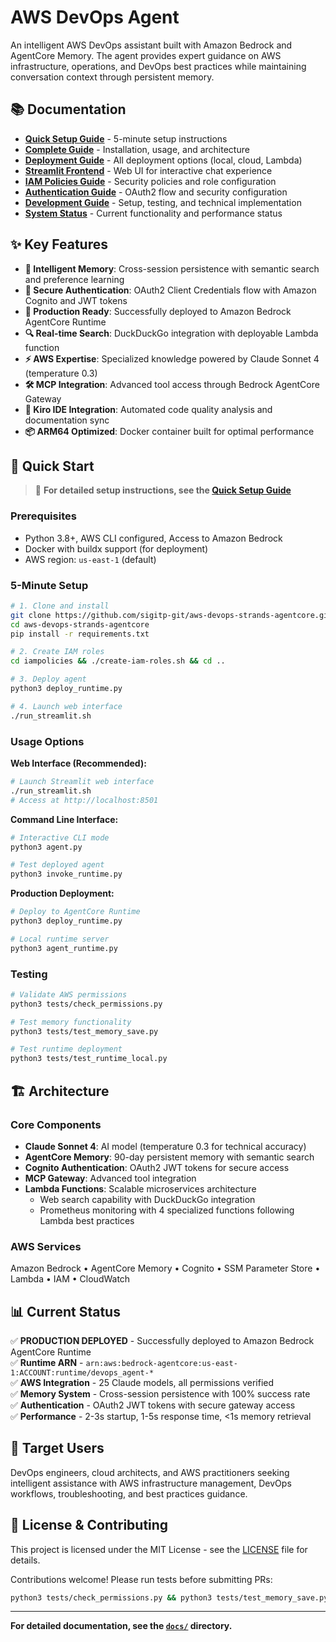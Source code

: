 # AWS DevOps Agent

An intelligent AWS DevOps assistant built with Amazon Bedrock and AgentCore Memory. The agent provides expert guidance on AWS infrastructure, operations, and DevOps best practices while maintaining conversation context through persistent memory.

## 📚 Documentation

- **[Quick Setup Guide](docs/SETUP.md)** - 5-minute setup instructions
- **[Complete Guide](docs/README.md)** - Installation, usage, and architecture
- **[Deployment Guide](docs/DEPLOYMENT.md)** - All deployment options (local, cloud, Lambda)
- **[Streamlit Frontend](docs/STREAMLIT_FRONTEND.md)** - Web UI for interactive chat experience
- **[IAM Policies Guide](iampolicies/README.md)** - Security policies and role configuration
- **[Authentication Guide](docs/AUTHENTICATION.md)** - OAuth2 flow and security configuration  
- **[Development Guide](docs/DEVELOPMENT.md)** - Setup, testing, and technical implementation
- **[System Status](docs/STATUS.md)** - Current functionality and performance status

## ✨ Key Features

- **🧠 Intelligent Memory**: Cross-session persistence with semantic search and preference learning
- **🔐 Secure Authentication**: OAuth2 Client Credentials flow with Amazon Cognito and JWT tokens
- **🚀 Production Ready**: Successfully deployed to Amazon Bedrock AgentCore Runtime
- **🔍 Real-time Search**: DuckDuckGo integration with deployable Lambda function
- **⚡ AWS Expertise**: Specialized knowledge powered by Claude Sonnet 4 (temperature 0.3)
- **🛠️ MCP Integration**: Advanced tool access through Bedrock AgentCore Gateway
- **🎯 Kiro IDE Integration**: Automated code quality analysis and documentation sync
- **📦 ARM64 Optimized**: Docker container built for optimal performance

## 🚀 Quick Start

> 📖 **For detailed setup instructions, see the [Quick Setup Guide](docs/SETUP.md)**

### Prerequisites
- Python 3.8+, AWS CLI configured, Access to Amazon Bedrock
- Docker with buildx support (for deployment)
- AWS region: `us-east-1` (default)

### 5-Minute Setup
```bash
# 1. Clone and install
git clone https://github.com/sigitp-git/aws-devops-strands-agentcore.git
cd aws-devops-strands-agentcore
pip install -r requirements.txt

# 2. Create IAM roles
cd iampolicies && ./create-iam-roles.sh && cd ..

# 3. Deploy agent
python3 deploy_runtime.py

# 4. Launch web interface
./run_streamlit.sh
```

### Usage Options

**Web Interface (Recommended):**
```bash
# Launch Streamlit web interface
./run_streamlit.sh
# Access at http://localhost:8501
```

**Command Line Interface:**
```bash
# Interactive CLI mode
python3 agent.py

# Test deployed agent
python3 invoke_runtime.py
```

**Production Deployment:**
```bash
# Deploy to AgentCore Runtime
python3 deploy_runtime.py

# Local runtime server
python3 agent_runtime.py
```

### Testing
```bash
# Validate AWS permissions
python3 tests/check_permissions.py

# Test memory functionality  
python3 tests/test_memory_save.py

# Test runtime deployment
python3 tests/test_runtime_local.py
```

## 🏗️ Architecture

### Core Components
- **Claude Sonnet 4**: AI model (temperature 0.3 for technical accuracy)
- **AgentCore Memory**: 90-day persistent memory with semantic search
- **Cognito Authentication**: OAuth2 JWT tokens for secure access
- **MCP Gateway**: Advanced tool integration
- **Lambda Functions**: Scalable microservices architecture
  - Web search capability with DuckDuckGo integration
  - Prometheus monitoring with 4 specialized functions following Lambda best practices

### AWS Services
Amazon Bedrock • AgentCore Memory • Cognito • SSM Parameter Store • Lambda • IAM • CloudWatch

## 📊 Current Status

✅ **PRODUCTION DEPLOYED** - Successfully deployed to Amazon Bedrock AgentCore Runtime  
✅ **Runtime ARN** - `arn:aws:bedrock-agentcore:us-east-1:ACCOUNT:runtime/devops_agent-*`  
✅ **AWS Integration** - 25 Claude models, all permissions verified  
✅ **Memory System** - Cross-session persistence with 100% success rate  
✅ **Authentication** - OAuth2 JWT tokens with secure gateway access  
✅ **Performance** - 2-3s startup, 1-5s response time, <1s memory retrieval  

## 🎯 Target Users

DevOps engineers, cloud architects, and AWS practitioners seeking intelligent assistance with AWS infrastructure management, DevOps workflows, troubleshooting, and best practices guidance.

## 📄 License & Contributing

This project is licensed under the MIT License - see the [LICENSE](LICENSE) file for details.

Contributions welcome! Please run tests before submitting PRs:
```bash
python3 tests/check_permissions.py && python3 tests/test_memory_save.py
```

---

**For detailed documentation, see the [`docs/`](docs/) directory.**